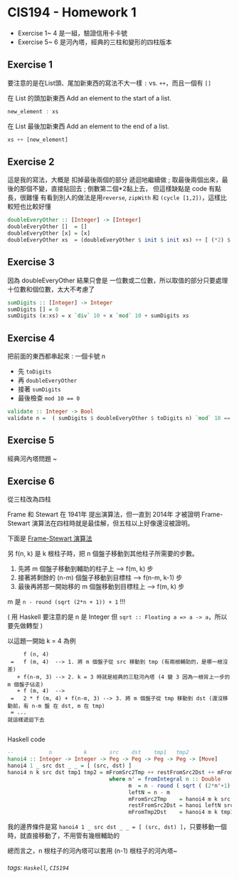# CIS194 - Homework 1

* Exercise 1~ 4 是一組，驗證信用卡卡號
* Exercise 5~ 6 是河內塔，經典的三柱和變形的四柱版本

## Exercise 1

要注意的是在List頭、尾加新東西的寫法不大一樣 `:` vs. `++`，而且一個有 `[]`

在 List 的頭加新東西
Add an element to the start of a list.
```Haskell
new_element : xs
```
在 List 最後加新東西
Add an element to the end of a list.
```Haskell
xs ++ [new_element]
```


## Exercise 2

這是我的寫法，大概是 扣掉最後兩個的部分 遞迴地繼續做 ; 取最後兩個出來，最後的那個不變，直接貼回去 ; 倒數第二個\*2黏上去，
但這樣缺點是 code 有點長，很難懂
有看到別人的做法是用`reverse`, `zipWith` 和 `(cycle [1,2])`，這樣比較短也比較好懂

```Haskell
doubleEveryOther :: [Integer] -> [Integer]
doubleEveryOther []  = []
doubleEveryOther [x] = [x]
doubleEveryOther xs  = (doubleEveryOther $ init $ init xs) ++ [ (*2) $ last $ init xs] ++ [last xs] 
```

## Exercise 3

因為 doubleEveryOther 結果只會是 一位數或二位數，所以取值的部分只要處理十位數和個位數，太大不考慮了
```Haskell
sumDigits :: [Integer] -> Integer
sumDigits [] = 0
sumDigits (x:xs) = x `div` 10 + x `mod` 10 + sumDigits xs 
```

## Exercise 4

把前面的東西都串起來 : 一個卡號 n
* 先 `toDigits`
* 再 `doubleEveryOther`
* 接著 `sumDigits`
* 最後檢查 `mod 10 == 0`
```Haskell
validate :: Integer -> Bool
validate n =  ( sumDigits $ doubleEveryOther $ toDigits n) `mod` 10 == 0
```
## Exercise 5

經典河內塔問題 ~


## Exercise 6

從三柱改為四柱

Frame 和 Stewart 在 1941年 提出演算法，但一直到 2014年 才被證明 Frame-Stewart 演算法在四柱時就是最佳解，但五柱以上好像還沒被證明。

下面是 [Frame-Stewart 演算法](https://en.wikipedia.org/wiki/Tower_of_Hanoi#Frame%E2%80%93Stewart_algorithm)


另 f\(n, k\) 是 k 根柱子時，把 n 個盤子移動到其他柱子所需要的步數。

1. 先將 m 個盤子移動到輔助的柱子上  --> f\(m, k\) 步 
2. 接著將剩餘的 \(n-m\) 個盤子移動到目標柱  --> f\(n-m, k-1\) 步 
3. 最後再將那一開始移的 m 個盤移動到目標柱上  --> f\(m, k\) 步 

m 是 ```n - round (sqrt (2*n + 1)) + 1``` !!!

\( 用 Haskell 要注意的是 n 是 Integer 但 ```sqrt :: Floating a => a -> a```，所以要先做轉型 \)


以這題一開始 k = 4 為例

```
     f (n, 4)
 =   f (m, 4)  --> 1. 將 m 個盤子從 src 移動到 tmp (有兩根輔助的，是哪一根沒差)
   + f(n-m, 3) --> 2. k = 3 時就是經典的三駐河內塔 (4 變 3 因為一根背上一步的 m 個盤子佔走)
   + f (m, 4)  --> 
 =   2 * f (m, 4) + f(n-m, 3) --> 3. 將 m 個盤子從 tmp 移動到 dst (還沒移動前，有 n-m 盤 在 dst, m 在 tmp)
 = ...
就這樣遞迴下去
 
```

Haskell code

```Haskell
--           n          k       src    dst    tmp1   tmp2         
hanoi4 :: Integer -> Integer -> Peg -> Peg -> Peg -> Peg -> [Move]
hanoi4 1 _ src dst _ _ = [ (src, dst) ]
hanoi4 n k src dst tmp1 tmp2 = mFromSrc2Tmp ++ restFromSrc2Dst ++ mFromTmp2Dst
                                where n' = fromIntegral n :: Double
                                      m  = n - round ( sqrt ( (2*n'+1) ) ) + 1
                                      leftN = n - m
                                      mFromSrc2Tmp    = hanoi4 m k src tmp1 dst tmp2
                                      restFromSrc2Dst = hanoi leftN src dst tmp2
                                      mFromTmp2Dst    = hanoi4 m k tmp1 dst src tmp2
```

我的邊界條件是寫 `hanoi4 1 _ src dst _ _ = [ (src, dst) ]`，只要移動一個時，就直接移動了，不用管有幾根輔助的


總而言之，n 根柱子的河內塔可以套用 (n-1) 根柱子的河內塔~


###### tags: `Haskell`, `CIS194`